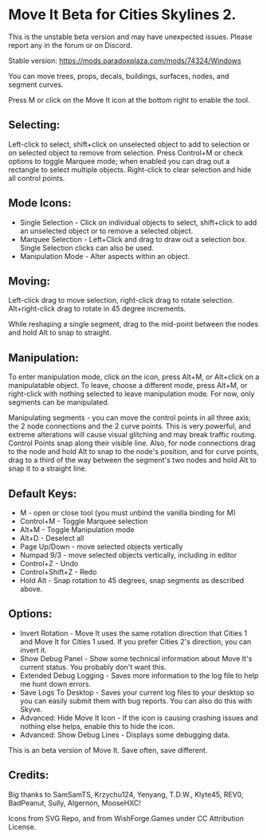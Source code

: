 ﻿# Move It Beta for Cities Skylines 2.

This is the unstable beta version and may have unexpected issues. Please report any in the forum or on Discord.

Stable version:
https://mods.paradoxplaza.com/mods/74324/Windows


You can move trees, props, decals, buildings, surfaces, nodes, and segment curves.

Press M or click on the Move It icon at the bottom right to enable the tool.


## Selecting:

Left-click to select, shift+click on unselected object to add to selection or on selected object to remove from selection. Press Control+M or check options to toggle Marquee mode; when enabled you can drag out a rectangle to select multiple objects. Right-click to clear selection and hide all control points.


## Mode Icons:
* Single Selection - Click on individual objects to select, shift+click to add an unselected object or to remove a selected object.
* Marquee Selection - Left+Click and drag to draw out a selection box. Single Selection clicks can also be used.
* Manipulation Mode - Alter aspects within an object.


## Moving:

Left-click drag to move selection, right-click drag to rotate selection. Alt+right-click drag to rotate in 45 degree increments.

While reshaping a single segment, drag to the mid-point between the nodes and hold Alt to snap to straight.


## Manipulation:

To enter manipulation mode, click on the icon, press Alt+M, or Alt+click on a manipulatable object. To leave, choose a different mode, press Alt+M, or right-click with nothing selected to leave manipulation mode. For now, only segments can be manipulated.

Manipulating segments - you can move the control points in all three axis; the 2 node connections and the 2 curve points. This is very powerful, and extreme alterations will cause visual glitching and may break traffic routing. Control Points snap along their visible line. Also, for node connections drag to the node and hold Alt to snap to the node's position, and for curve points, drag to a third of the way between the segment's two nodes and hold Alt to snap it to a straight line.


## Default Keys:
* M - open or close tool (you must unbind the vanilla binding for M)
* Control+M - Toggle Marquee selection
* Alt+M - Toggle Manipulation mode
* Alt+D - Deselect all
* Page Up/Down - move selected objects vertically
* Numpad 9/3 - move selected objects vertically, including in editor
* Control+Z - Undo
* Control+Shift+Z - Redo
* Hold Alt - Snap rotation to 45 degrees, snap segments as described above.


## Options:
* Invert Rotation - Move It uses the same rotation direction that Cities 1 and Move It for Cities 1 used. If you prefer Cities 2's direction, you can invert it.
* Show Debug Panel - Show some technical information about Move It's current status. You probably don't want this.
* Extended Debug Logging - Saves more information to the log file to help me hunt down errors.
* Save Logs To Desktop - Saves your current log files to your desktop so you can easily submit them with bug reports. You can also do this with Skyve.
* Advanced: Hide Move It Icon - If the icon is causing crashing issues and nothing else helps, enable this to hide the icon.
* Advanced: Show Debug Lines - Displays some debugging data.

This is an beta version of Move It. Save often, save different.


## Credits:

Big thanks to SamSamTS, Krzychu124, Yenyang, T.D.W., Klyte45, REV0, BadPeanut, Sully, Algernon, MooseHXC!

Icons from SVG Repo, and from WishForge.Games under CC Attribution License.
